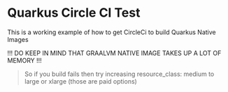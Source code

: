# Quarkus Circle CI Test

This is a working example of how to get CircleCi to build Quarkus Native Images

!!! DO KEEP IN MIND THAT GRAALVM NATIVE IMAGE TAKES UP A LOT OF MEMORY !!!
> So if you build fails then try increasing resource_class: medium to large or xlarge (those are paid options) 